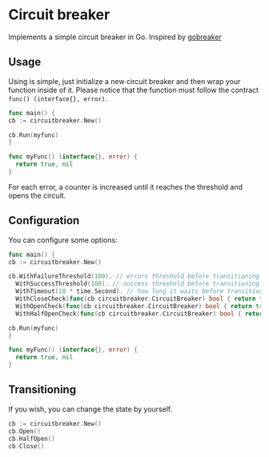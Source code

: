 # Circuit breaker

Implements a simple circuit breaker in Go. Inspired by [gobreaker](https://github.com/sony/gobreaker)

## Usage

Using is simple, just initialize a new circuit breaker and then wrap your function inside of it. Please notice that the function must follow the contract `func() (interface{}, error)`.

```go
func main() {
cb := circuitbreaker.New()

cb.Run(myfunc)
}

func myFunc() (interface{}, error) {
  return true, nil
} 
```

For each error, a counter is increased until it reaches the threshold and opens the circuit.

## Configuration

You can configure some options:

```go
func main() {
cb := circuitbreaker.New()

cb.WithFailureThreshold(100). // errors threshold before transitioning from CLOSED to OPEN
  WithSuccessThreshold(100). // success threshold before transitioning from HALF_OPEN to CLOSED
  WithTimeout(10 * time.Second). // how long it waits before transitioning from OPEN to HALF_OPEN
  WithCloseCheck(func(cb circuitbreaker.CircuitBreaker) bool { return true }). // check it should transit from HALF_OPEN to CLOSED
  WithOpenCheck(func(cb circuitbreaker.CircuitBreaker) bool { return true }). // check it should transit from CLOSED to OPEN
  WithHalfOpenCheck(func(cb circuitbreaker.CircuitBreaker) bool { return true }) // check it should transit from OPEN to HALF_OPEN

cb.Run(myfunc)
}

func myFunc() (interface{}, error) {
  return true, nil
} 
```

## Transitioning
If you wish, you can change the state by yourself.

```go
cb := circuitbreaker.New()
cb.Open()
cb.HalfOpen()
cb.Close()
```
